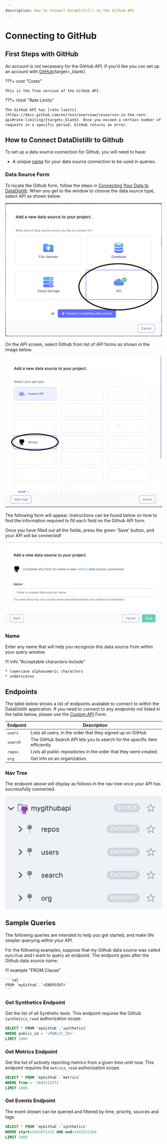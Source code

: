```yaml
---
description: How to Connect DataDistillr to the Github API
---
```


# Connecting to GitHub

## First Steps with GitHub
An account is not necessary for the GitHub API. If you'd like you can set up an account with [GitHub](https://github.com/signup){target=_blank}.

???+ cost "Costs"

    This is the free version of the GitHub API. 


???+ rlimit "Rate Limits"

    The GitHub API has [rate limits](https://docs.github.com/en/rest/overview/resources-in-the-rest-api#rate-limiting){target=_blank}. Once you exceed a certain number of requests in a specific period, GitHub returns an error.

## How to Connect DataDistillr to Github
To set up a data source connection for Github, you will need to have:

- A unique [name](#name) for your data source connection to be used in queries.



### Data Source Form

To locate the Github form, follow the steps in [Connecting Your Data to DataDistillr](../../). When you get to the window to choose the data source type, select API as shown below.&#x20;

![Select API from the available choices][image-5]

On the API screen, select Github from list of API forms as shown in the image below.

![Select Github API from available choices][image-6]

The following form will appear. Instructions can be found below on how to find the information required to fill each field on the Github API form.

Once you have filled out all the fields, press the green 'Save' button, and your API will be connected!

![Github Form][image-1]

### Name

Enter any name that will help you recognize this data source from within your query window. &#x20;

!!! info "Acceptable characters include"

    * lowercase alphanumeric characters
    * underscores


## Endpoints

The table below shows a list of endpoints available to connect to within the DataDistillr application. If you need to connect to any endpoints not listed in the table below, please use the [Custom API](custom-apis.md) Form.

| Endpoint | Description                                                                |
|----------|----------------------------------------------------------------------------|
| `users`  | Lists all users, in the order that they signed up on GitHub                |
| `search` | The GitHub Search API lets you to search for the specific item efficiently |
| `repos`  | Lists all public repositories in the order that they were created.         |
| `org`    | Get info on an organization.                                               |


### Nav Tree

The endpoint above will display as follows in the nav tree once your API has successfully connected.

![Github Endpoints][image-3]

## Sample Queries

The following queries are intended to help you get started, and make life simpler querying within your API.

For the following examples, suppose that my Github data source was called `myGithub` and I want to query an endpoint. The endpoint goes after the Github data source name:

!!! example "FROM Clause"

    ```sql
    FROM `myGithub`.`<ENDPOINT>`
    ```

### Get Synthetics Endpoint

Get the list of all Synthetic tests. This endpoint requires the Github `synthetics_read` authorization scope.

```sql
SELECT * FROM `myGithub`.`synthetics`
WHERE public_id = '<PUBLIC_ID>'
LIMIT 1000
```

### Get Metrics Endpoint

Get the list of actively reporting metrics from a given time until now. This endpoint requires the `metrics_read` authorization scope.

```sql
SELECT * FROM `myGithub`.`metrics`
WHERE from = '1643111571'
LIMIT 1000
```

### Get Events Endpoint

The event stream can be queried and filtered by time, priority, sources and tags.

```sql
SELECT * FROM `myGithub`.`synthetics`
WHERE start=1641071432 AND end=1643521168
LIMIT 1000
```


[image-1]: ../../img/api/github/github-form.png
[image-2]: ../../img/api/Github/Github-application-key.png
[image-3]: ../../img/api/github/github-endpoints.png
[image-4]: ../../img/api/Github/Github-api.png
[image-5]: ../../img/api/add-api.png
[image-6]: ../../img/api/github/github-select-api.png
[image-7]: ../../img/api/Github/Github-api-copy.png
[image-8]: ../../img/api/Github/Github-signin.png
